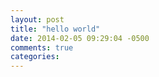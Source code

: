 ```yaml
---
layout: post
title: "hello world"
date: 2014-02-05 09:29:04 -0500
comments: true
categories: 
---
```

